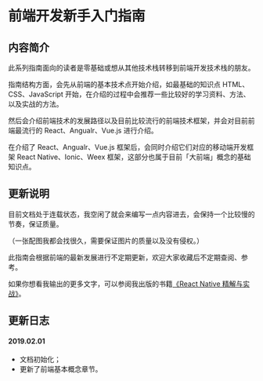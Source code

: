 # 前端开发新手入门指南

## 内容简介

此系列指南面向的读者是零基础或想从其他技术栈转移到前端开发技术栈的朋友。

指南结构方面，会先从前端的基本技术点开始介绍，如最基础的知识点 HTML、CSS、JavaScript 开始，在介绍的过程中会推荐一些比较好的学习资料、方法、以及实战的方法。

然后会介绍前端技术的发展路径以及目前比较流行的前端技术框架，并会对目前前端最流行的 React、Angualr、Vue.js 进行介绍。

在介绍了 React、Angualr、Vue.js 框架后，会同时介绍它们对应的移动端开发框架 React Native、Ionic、Weex 框架，这部分也属于目前「大前端」概念的基础知识点。

## 更新说明

目前文档处于连载状态，我空闲了就会来编写一点内容进去，会保持一个比较慢的节奏，保证质量。

（一张配图我都会找很久，需要保证图片的质量以及没有侵权。）

此指南会根据前端的最新发展进行不定期更新，欢迎大家收藏后不定期查阅、参考。

如果你想看我输出的更多文字，可以参阅我出版的书籍[《React Native 精解与实战》](http://rn.parryqiu.com/)。

## 更新日志

#### 2019.02.01

* 文档初始化；
* 更新了前端基本概念章节。

